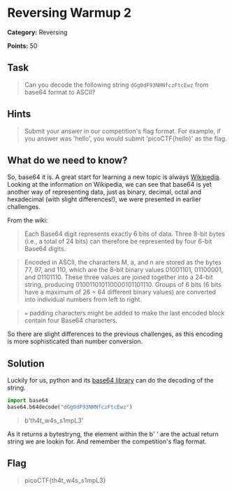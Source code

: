 # Reversing Warmup 2

**Category:** Reversing

**Points:** 50

## Task

> Can you decode the following string `dGg0dF93NHNfczFtcEwz` from base64 format to ASCII? 


## Hints

> Submit your answer in our competition's flag format. For example, if you answer was 'hello', you would submit 'picoCTF{hello}' as the flag.


## What do we need to know?

So, base64 it is. A great start for learning a new topic is always [Wikipedia](https://en.wikipedia.org/wiki/Base64).
Looking at the information on Wikipedia, we can see that base64 is yet another way of representing data, just as binary, decimal, octal and hexadecimal (with slight differences!), we were presented in earlier challenges. 

From the wiki:

> Each Base64 digit represents exactly 6 bits of data. Three 8-bit bytes (i.e., a total of 24 bits) can therefore be represented by four 6-bit Base64 digits. 

> Encoded in ASCII, the characters M, a, and n are stored as the bytes 77, 97, and 110, which are the 8-bit binary values 01001101, 01100001, and 01101110. These three values are joined together into a 24-bit string, producing 010011010110000101101110. Groups of 6 bits (6 bits have a maximum of 26 = 64 different binary values) are converted into individual numbers from left to right.

> `=` padding characters might be added to make the last encoded block contain four Base64 characters. 

So there are slight differences to the previous challenges, as this encoding is more sophisticated than number conversion.

## Solution

Luckily for us, python and its [base64 library](https://docs.python.org/3.7/library/base64.html) can do the decoding of the string.

```python
import base64
base64.b64decode("dGg0dF93NHNfczFtcEwz")
```

> b'th4t_w4s_s1mpL3'

As it returns a bytestryng, the element within the b' ' are the actual return string we are lookin for. And remember the competition's flag format.

## Flag

> picoCTF{th4t_w4s_s1mpL3}

